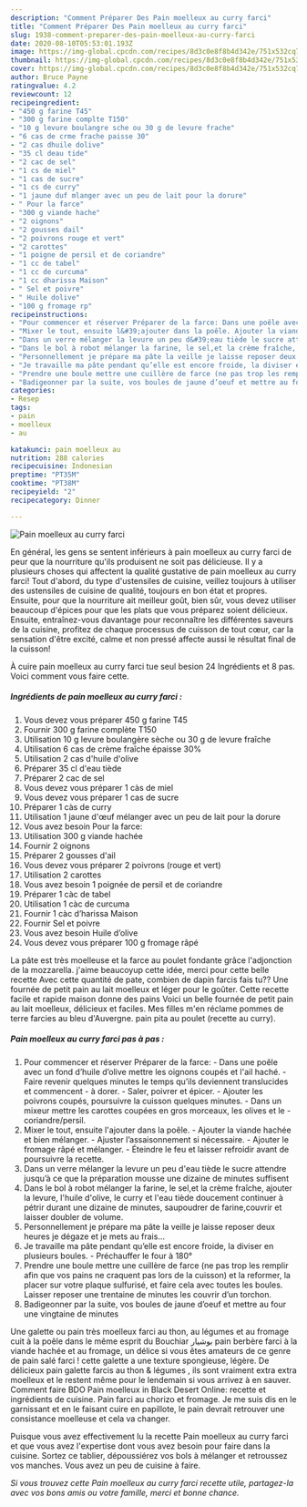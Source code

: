 ```yaml
---
description: "Comment Préparer Des Pain moelleux au curry farci"
title: "Comment Préparer Des Pain moelleux au curry farci"
slug: 1938-comment-preparer-des-pain-moelleux-au-curry-farci
date: 2020-08-10T05:53:01.193Z
image: https://img-global.cpcdn.com/recipes/8d3c0e8f8b4d342e/751x532cq70/pain-moelleux-au-curry-farci-photo-principale-de-la-recette.jpg
thumbnail: https://img-global.cpcdn.com/recipes/8d3c0e8f8b4d342e/751x532cq70/pain-moelleux-au-curry-farci-photo-principale-de-la-recette.jpg
cover: https://img-global.cpcdn.com/recipes/8d3c0e8f8b4d342e/751x532cq70/pain-moelleux-au-curry-farci-photo-principale-de-la-recette.jpg
author: Bruce Payne
ratingvalue: 4.2
reviewcount: 12
recipeingredient:
- "450 g farine T45"
- "300 g farine complte T150"
- "10 g levure boulangre sche ou 30 g de levure frache"
- "6 cas de crme frache paisse 30"
- "2 cas dhuile dolive"
- "35 cl deau tide"
- "2 cac de sel"
- "1 cs de miel"
- "1 cas de sucre"
- "1 cs de curry"
- "1 jaune duf mlanger avec un peu de lait pour la dorure"
- " Pour la farce"
- "300 g viande hache"
- "2 oignons"
- "2 gousses dail"
- "2 poivrons rouge et vert"
- "2 carottes"
- "1 poigne de persil et de coriandre"
- "1 cc de tabel"
- "1 cc de curcuma"
- "1 cc dharissa Maison"
- " Sel et poivre"
- " Huile dolive"
- "100 g fromage rp"
recipeinstructions:
- "Pour commencer et réserver Préparer de la farce: Dans une poêle avec un fond d’huile d’olive mettre les oignons coupés et l&#39;ail haché. Faire revenir quelques minutes le temps qu’ils deviennent translucides et commencent  à dorer. Saler, poivrer et épicer. Ajouter les poivrons coupés, poursuivre la cuisson quelques minutes. Dans un mixeur mettre les carottes coupées en gros morceaux, les olives et le  coriandre/persil."
- "Mixer le tout, ensuite l&#39;ajouter dans la poêle. Ajouter la viande hachée et bien mélanger. Ajuster l’assaisonnement si nécessaire.  Ajouter le fromage râpé et mélanger. Éteindre le feu et laisser refroidir avant de poursuivre la recette."
- "Dans un verre mélanger la levure un peu d&#39;eau tiède le sucre attendre jusqu’à ce que la préparation mousse une dizaine de minutes suffisent"
- "Dans le bol à robot mélanger la farine, le sel,et la crème fraîche, ajouter la levure, l&#39;huile d&#39;olive, le curry et l&#39;eau tiède doucement continuer à pétrir durant une dizaine de minutes, saupoudrer de farine,couvrir et laisser doubler de volume."
- "Personnellement je prépare ma pâte la veille je laisse reposer deux heures je dégaze et je mets au frais..."
- "Je travaille ma pâte pendant qu’elle est encore froide, la diviser en plusieurs boules. Préchauffer le four à 180°"
- "Prendre une boule mettre une cuillère de farce (ne pas trop les remplir afin que vos pains ne craquent pas lors de la cuisson) et la reformer, la placer sur votre plaque sulfurisé, et faire cela avec toutes les boules. Laisser reposer une trentaine de minutes les couvrir d’un torchon."
- "Badigeonner par la suite, vos boules de jaune d’oeuf et mettre au four une vingtaine de minutes"
categories:
- Resep
tags:
- pain
- moelleux
- au

katakunci: pain moelleux au 
nutrition: 288 calories
recipecuisine: Indonesian
preptime: "PT35M"
cooktime: "PT38M"
recipeyield: "2"
recipecategory: Dinner

---
```



![Pain moelleux au curry farci](https://img-global.cpcdn.com/recipes/8d3c0e8f8b4d342e/751x532cq70/pain-moelleux-au-curry-farci-photo-principale-de-la-recette.jpg)

En général, les gens se sentent inférieurs à pain moelleux au curry farci de peur que la nourriture qu'ils produisent ne soit pas délicieuse. Il y a plusieurs choses qui affectent la qualité gustative de pain moelleux au curry farci! Tout d'abord, du type d'ustensiles de cuisine, veillez toujours à utiliser des ustensiles de cuisine de qualité, toujours en bon état et propres. Ensuite, pour que la nourriture ait meilleur goût, bien sûr, vous devez utiliser beaucoup d'épices pour que les plats que vous préparez soient délicieux. Ensuite, entraînez-vous davantage pour reconnaître les différentes saveurs de la cuisine, profitez de chaque processus de cuisson de tout cœur, car la sensation d'être excité, calme et non pressé affecte aussi le résultat final de la cuisson!

<!--inarticleads1-->

À cuire pain moelleux au curry farci tue seul besion 24 Ingrédients et 8 pas. Voici comment vous faire cette.

##### Ingrédients de pain moelleux au curry farci :

1. Vous devez vous préparer 450 g farine T45
1. Fournir 300 g farine complète T150
1. Utilisation 10 g levure boulangère sèche ou 30 g de levure fraîche
1. Utilisation 6 cas de crème fraîche épaisse 30%
1. Utilisation 2 cas d&#39;huile d&#39;olive
1. Préparer 35 cl d&#39;eau tiède
1. Préparer 2 cac de sel
1. Vous devez vous préparer 1 càs de miel
1. Vous devez vous préparer 1 cas de sucre
1. Préparer 1 càs de curry
1. Utilisation 1 jaune d&#39;œuf mélanger avec un peu de lait pour la dorure
1. Vous avez besoin  Pour la farce:
1. Utilisation 300 g viande hachée
1. Fournir 2 oignons
1. Préparer 2 gousses d&#39;ail
1. Vous devez vous préparer 2 poivrons (rouge et vert)
1. Utilisation 2 carottes
1. Vous avez besoin 1 poignée de persil et de coriandre
1. Préparer 1 càc de tabel
1. Utilisation 1 càc de curcuma
1. Fournir 1 càc d’harissa Maison
1. Fournir  Sel et poivre
1. Vous avez besoin  Huile d’olive
1. Vous devez vous préparer 100 g fromage râpé


La pâte est très moelleuse et la farce au poulet fondante grâce l&#39;adjonction de la mozzarella. j&#39;aime beaucoyup cette idée, merci pour cette belle recette Avec cette quantité de pate, combien de dapin farcis fais tu?? Une fournée de petit pain au lait moelleux et léger pour le goûter. Cette recette facile et rapide maison donne des pains Voici un belle fournée de petit pain au lait moelleux, délicieux et faciles. Mes filles m&#39;en réclame pommes de terre farcies au bleu d&#39;Auvergne. pain pita au poulet (recette au curry). 

<!--inarticleads2-->

##### Pain moelleux au curry farci pas à pas :

1. Pour commencer et réserver Préparer de la farce: - Dans une poêle avec un fond d’huile d’olive mettre les oignons coupés et l&#39;ail haché. - Faire revenir quelques minutes le temps qu’ils deviennent translucides et commencent  - à dorer. - Saler, poivrer et épicer. - Ajouter les poivrons coupés, poursuivre la cuisson quelques minutes. - Dans un mixeur mettre les carottes coupées en gros morceaux, les olives et le  - coriandre/persil.
1. Mixer le tout, ensuite l&#39;ajouter dans la poêle. - Ajouter la viande hachée et bien mélanger. - Ajuster l’assaisonnement si nécessaire.  - Ajouter le fromage râpé et mélanger. - Éteindre le feu et laisser refroidir avant de poursuivre la recette.
1. Dans un verre mélanger la levure un peu d&#39;eau tiède le sucre attendre jusqu’à ce que la préparation mousse une dizaine de minutes suffisent
1. Dans le bol à robot mélanger la farine, le sel,et la crème fraîche, ajouter la levure, l&#39;huile d&#39;olive, le curry et l&#39;eau tiède doucement continuer à pétrir durant une dizaine de minutes, saupoudrer de farine,couvrir et laisser doubler de volume.
1. Personnellement je prépare ma pâte la veille je laisse reposer deux heures je dégaze et je mets au frais...
1. Je travaille ma pâte pendant qu’elle est encore froide, la diviser en plusieurs boules. - Préchauffer le four à 180°
1. Prendre une boule mettre une cuillère de farce (ne pas trop les remplir afin que vos pains ne craquent pas lors de la cuisson) et la reformer, la placer sur votre plaque sulfurisé, et faire cela avec toutes les boules. Laisser reposer une trentaine de minutes les couvrir d’un torchon.
1. Badigeonner par la suite, vos boules de jaune d’oeuf et mettre au four une vingtaine de minutes


Une galette ou pain très moelleux farci au thon, au légumes et au fromage cuit à la poêle dans le même esprit du Bouchiar بوشيار pain berbère farci à la viande hachée et au fromage, un délice si vous êtes amateurs de ce genre de pain salé farci ! cette galette a une texture spongieuse, légère. De délicieux pain galette farcis au thon &amp; légumes , ils sont vraiment extra extra moelleux et le restent même pour le lendemain si vous arrivez à en sauver. Comment faire BDO Pain moelleux in Black Desert Online: recette et ingrédients de cuisine. Pain farci au chorizo et fromage. Je me suis dis en le garnissant et en le faisant cuire en papillote, le pain devrait retrouver une consistance moelleuse et cela va changer. 

<!--inarticleads1-->

<p>
Puisque vous avez effectivement lu la recette Pain moelleux au curry farci et que vous avez l'expertise dont vous avez besoin pour faire dans la cuisine. Sortez ce tablier, dépoussiérez vos bols à mélanger et retroussez vos manches. Vous avez un peu de cuisine à faire.
</p>

<p>
<i>Si vous trouvez cette Pain moelleux au curry farci recette utile, partagez-la avec vos bons amis ou votre famille, merci et bonne chance.</i>
</p>
